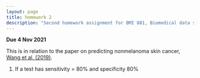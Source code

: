 ```yaml
---
layout: page
title: homework 2
description: "Second homework assignment for BMI 881, Biomedical data science scholarly literature, on calculating positive predictive value"
---
```


**Due 4 Nov 2021**

This is in relation to the paper on predicting nonmelanoma skin
cancer, [Wang et al.
(2019)](https://doi.org/10.1001/jamadermatol.2019.2335).

1. If a test has sensitivity = 80% and specificity 80% 